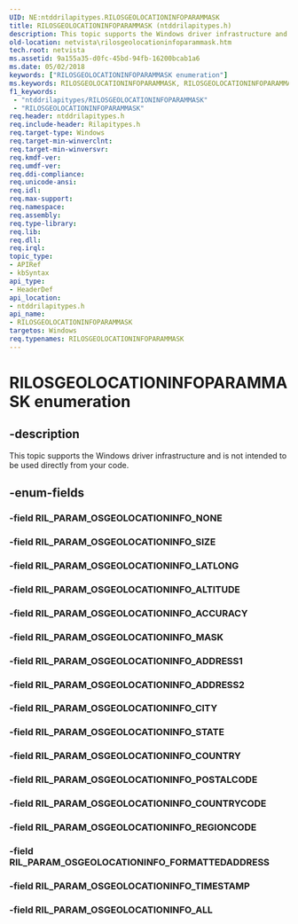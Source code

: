 ```yaml
---
UID: NE:ntddrilapitypes.RILOSGEOLOCATIONINFOPARAMMASK
title: RILOSGEOLOCATIONINFOPARAMMASK (ntddrilapitypes.h)
description: This topic supports the Windows driver infrastructure and is not intended to be used directly from your code.
old-location: netvista\rilosgeolocationinfoparammask.htm
tech.root: netvista
ms.assetid: 9a155a35-d0fc-45bd-94fb-16200bcab1a6
ms.date: 05/02/2018
keywords: ["RILOSGEOLOCATIONINFOPARAMMASK enumeration"]
ms.keywords: RILOSGEOLOCATIONINFOPARAMMASK, RILOSGEOLOCATIONINFOPARAMMASK enumeration [Network Drivers Starting with Windows Vista], RIL_PARAM_OSGEOLOCATIONINFO_ACCURACY, RIL_PARAM_OSGEOLOCATIONINFO_ADDRESS1, RIL_PARAM_OSGEOLOCATIONINFO_ADDRESS2, RIL_PARAM_OSGEOLOCATIONINFO_ALL, RIL_PARAM_OSGEOLOCATIONINFO_ALTITUDE, RIL_PARAM_OSGEOLOCATIONINFO_CITY, RIL_PARAM_OSGEOLOCATIONINFO_COUNTRY, RIL_PARAM_OSGEOLOCATIONINFO_COUNTRYCODE, RIL_PARAM_OSGEOLOCATIONINFO_FORMATTEDADDRESS, RIL_PARAM_OSGEOLOCATIONINFO_LATLONG, RIL_PARAM_OSGEOLOCATIONINFO_MASK, RIL_PARAM_OSGEOLOCATIONINFO_POSTALCODE, RIL_PARAM_OSGEOLOCATIONINFO_REGIONCODE, RIL_PARAM_OSGEOLOCATIONINFO_SIZE, RIL_PARAM_OSGEOLOCATIONINFO_STATE, RIL_PARAM_OSGEOLOCATIONINFO_TIMESTAMP, netvista.rilosgeolocationinfoparammask, ntddrilapitypes/RILOSGEOLOCATIONINFOPARAMMASK, ntddrilapitypes/RIL_PARAM_OSGEOLOCATIONINFO_ACCURACY, ntddrilapitypes/RIL_PARAM_OSGEOLOCATIONINFO_ADDRESS1, ntddrilapitypes/RIL_PARAM_OSGEOLOCATIONINFO_ADDRESS2, ntddrilapitypes/RIL_PARAM_OSGEOLOCATIONINFO_ALL, ntddrilapitypes/RIL_PARAM_OSGEOLOCATIONINFO_ALTITUDE, ntddrilapitypes/RIL_PARAM_OSGEOLOCATIONINFO_CITY, ntddrilapitypes/RIL_PARAM_OSGEOLOCATIONINFO_COUNTRY, ntddrilapitypes/RIL_PARAM_OSGEOLOCATIONINFO_COUNTRYCODE, ntddrilapitypes/RIL_PARAM_OSGEOLOCATIONINFO_FORMATTEDADDRESS, ntddrilapitypes/RIL_PARAM_OSGEOLOCATIONINFO_LATLONG, ntddrilapitypes/RIL_PARAM_OSGEOLOCATIONINFO_MASK, ntddrilapitypes/RIL_PARAM_OSGEOLOCATIONINFO_POSTALCODE, ntddrilapitypes/RIL_PARAM_OSGEOLOCATIONINFO_REGIONCODE, ntddrilapitypes/RIL_PARAM_OSGEOLOCATIONINFO_SIZE, ntddrilapitypes/RIL_PARAM_OSGEOLOCATIONINFO_STATE, ntddrilapitypes/RIL_PARAM_OSGEOLOCATIONINFO_TIMESTAMP
f1_keywords:
 - "ntddrilapitypes/RILOSGEOLOCATIONINFOPARAMMASK"
 - "RILOSGEOLOCATIONINFOPARAMMASK"
req.header: ntddrilapitypes.h
req.include-header: Rilapitypes.h
req.target-type: Windows
req.target-min-winverclnt: 
req.target-min-winversvr: 
req.kmdf-ver: 
req.umdf-ver: 
req.ddi-compliance: 
req.unicode-ansi: 
req.idl: 
req.max-support: 
req.namespace: 
req.assembly: 
req.type-library: 
req.lib: 
req.dll: 
req.irql: 
topic_type:
- APIRef
- kbSyntax
api_type:
- HeaderDef
api_location:
- ntddrilapitypes.h
api_name:
- RILOSGEOLOCATIONINFOPARAMMASK
targetos: Windows
req.typenames: RILOSGEOLOCATIONINFOPARAMMASK
---
```


# RILOSGEOLOCATIONINFOPARAMMASK enumeration


## -description


This topic supports the Windows driver infrastructure and is not intended to be used directly from your code.


## -enum-fields




### -field RIL_PARAM_OSGEOLOCATIONINFO_NONE


### -field RIL_PARAM_OSGEOLOCATIONINFO_SIZE


### -field RIL_PARAM_OSGEOLOCATIONINFO_LATLONG


### -field RIL_PARAM_OSGEOLOCATIONINFO_ALTITUDE


### -field RIL_PARAM_OSGEOLOCATIONINFO_ACCURACY


### -field RIL_PARAM_OSGEOLOCATIONINFO_MASK


### -field RIL_PARAM_OSGEOLOCATIONINFO_ADDRESS1


### -field RIL_PARAM_OSGEOLOCATIONINFO_ADDRESS2


### -field RIL_PARAM_OSGEOLOCATIONINFO_CITY


### -field RIL_PARAM_OSGEOLOCATIONINFO_STATE


### -field RIL_PARAM_OSGEOLOCATIONINFO_COUNTRY


### -field RIL_PARAM_OSGEOLOCATIONINFO_POSTALCODE


### -field RIL_PARAM_OSGEOLOCATIONINFO_COUNTRYCODE


### -field RIL_PARAM_OSGEOLOCATIONINFO_REGIONCODE


### -field RIL_PARAM_OSGEOLOCATIONINFO_FORMATTEDADDRESS


### -field RIL_PARAM_OSGEOLOCATIONINFO_TIMESTAMP


### -field RIL_PARAM_OSGEOLOCATIONINFO_ALL

